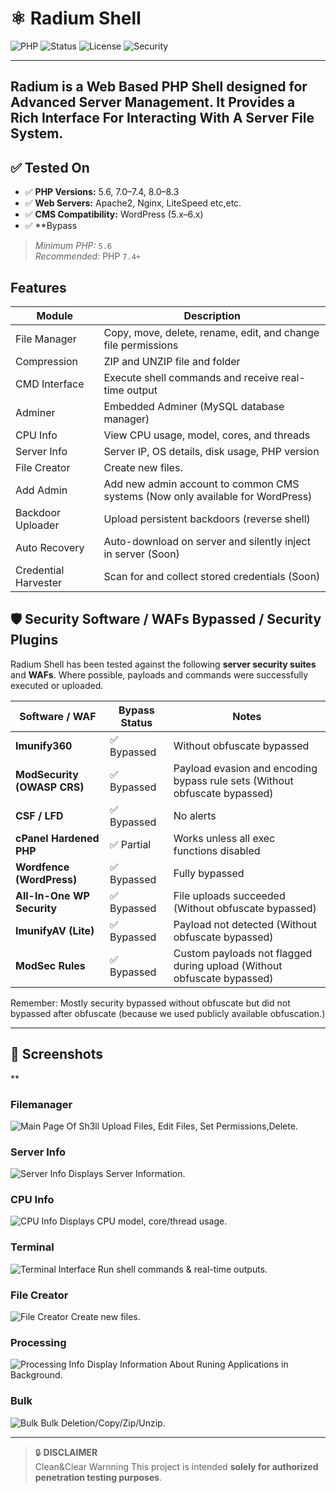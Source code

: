 # ⚛️ Radium Shell

![PHP](https://img.shields.io/badge/PHP-Enabled-blue.svg)
![Status](https://img.shields.io/badge/status-Active-brightgreen.svg)
![License](https://img.shields.io/badge/license-MIT-green.svg)
![Security](https://img.shields.io/badge/security-Ethical%20Use%20Only-critical)

---
**Radium** is a Web Based PHP Shell designed for Advanced Server Management. It Provides a Rich Interface For Interacting With A Server File System.
---


## ✅ Tested On

- ✅ **PHP Versions:** 5.6, 7.0–7.4, 8.0–8.3
- ✅ **Web Servers:** Apache2, Nginx, LiteSpeed etc,etc.
- ✅ **CMS Compatibility:** WordPress (5.x–6.x)
- ✅ **Bypass
  
> *Minimum PHP:* `5.6`  
> *Recommended:* PHP `7.4+`



## Features

| Module             | Description                                                                 |
|--------------------|-----------------------------------------------------------------------------|
| File Manager     | Copy, move, delete, rename, edit, and change file permissions              |
| Compression      | ZIP and UNZIP file and folder                                    |
| CMD Interface     | Execute shell commands and receive real-time output                        |
| Adminer          | Embedded Adminer (MySQL database manager)                      |
| CPU Info         | View CPU usage, model, cores, and threads                         |
| Server Info      | Server IP, OS details, disk usage, PHP version              |
| File Creator     | Create new files.                                                  |
| Add Admin        | Add new admin account to common CMS systems (Now only available for WordPress)      |
| Backdoor Uploader| Upload persistent backdoors (reverse shell)              |
| Auto Recovery    | Auto-download on server and silently inject in server              (Soon)             |
| Credential Harvester | Scan for and collect stored credentials (Soon) |


## 🛡️ Security Software / WAFs Bypassed / Security Plugins

Radium Shell has been tested against the following **server security suites** and **WAFs**. Where possible, payloads and commands were successfully executed or uploaded.

| Software / WAF                  | Bypass Status | Notes                                                              |
|----------------------------------|----------------|--------------------------------------------------------------------|
| **Imunify360**                   | ✅ Bypassed     | Without obfuscate bypassed                                         |
| **ModSecurity (OWASP CRS)**      | ✅ Bypassed     | Payload evasion and encoding bypass rule sets (Without obfuscate bypassed)                      |
| **CSF / LFD**                    | ✅ Bypassed     | No alerts                                                          |
| **cPanel Hardened PHP**          | ✅ Partial      | Works unless all exec functions disabled                           |
| **Wordfence (WordPress)**        | ✅ Bypassed     | Fully bypassed                           |
| **All-In-One WP Security**       | ✅ Bypassed     | File uploads succeeded         (Without obfuscate bypassed)       |
| **ImunifyAV (Lite)**             | ✅ Bypassed     | Payload not detected     (Without obfuscate bypassed)                                          |
| **ModSec Rules**                 | ✅ Bypassed     | Custom payloads not flagged during upload     (Without obfuscate bypassed)                     |

Remember: Mostly security bypassed without obfuscate but did not bypassed after obfuscate (because we used publicly available obfuscation.)

---

## 📸 Screenshots

**
### Filemanager
![Main Page Of Sh3ll](img/main.png)
Upload Files, Edit Files, Set Permissions,Delete.


### Server Info
![Server Info](img/serverinfo.png)
Displays Server Information.

### CPU Info
![CPU Info](img/cpuinfo.png)
Displays CPU model, core/thread usage.

### Terminal
![Terminal Interface](img/terminal.png)
Run shell commands & real-time outputs.

### File Creator
![File Creator](img/createnewfile.png)
Create new files.

### Processing
![Processing Info](img/processing.png)
Display Information About Runing Applications in Background.


### Bulk
![Bulk](img/bulk.png)
Bulk Deletion/Copy/Zip/Unzip.



---




> 🔒 **DISCLAIMER**  
Clean&Clear Warnning This project is intended **solely for authorized penetration testing purposes**.
